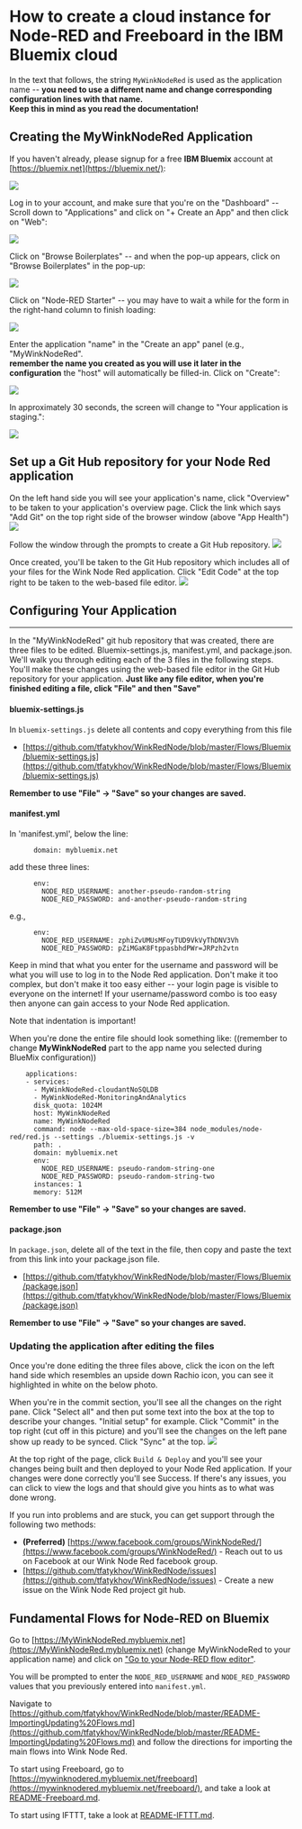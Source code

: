 # How to create a cloud instance for Node-RED and Freeboard in the IBM Bluemix cloud

In the text that follows,
the string `MyWinkNodeRed` is used as the application name -- 
<b>you need to use a different name and change corresponding configuration lines with that name.</b><br>
<b>Keep this in mind as you read the documentation!</b>



## Creating the MyWinkNodeRed Application

If you haven't already, please signup for a free **IBM Bluemix** account at [https://bluemix.net](https://bluemix.net/):

<img src='images/01.png'/>


Log in to your account, and make sure that you're on the "Dashboard" --
Scroll down to "Applications" and click on "+ Create an App" and then click on "Web":

<img src='images/02.png'/>

Click on "Browse Boilerplates" -- and when the pop-up appears, click on "Browse Boilerplates" in the pop-up:

<img src='images/03.png'/>

Click on "Node-RED Starter" -- you may have to wait a while for the form in the right-hand column to finish loading:

<img src='images/04.png'/>

Enter the application "name" in the "Create an app" panel (e.g., "MyWinkNodeRed". <br><b>remember the name you created as you will use it later in the configuration</b>
the "host" will automatically be filled-in. Click on "Create":

<img src='images/06.png'/>

In approximately 30 seconds, the screen will change to "Your application is staging.":

<img src='http://i64.tinypic.com/2aetrn.png'/>

## Set up a Git Hub repository for your Node Red application
On the left hand side you will see your application's name, click "Overview" to be taken to your application's overview page. Click the link which says "Add Git" on the top right side of the browser window (above "App Health")
<img src='http://i68.tinypic.com/ddp79h.png'/>

Follow the window through the prompts to create a Git Hub repository.
<img src='http://i63.tinypic.com/flvk95.png'/>

Once created, you'll be taken to the Git Hub repository which includes all of your files for the Wink Node Red application. Click "Edit Code" at the top right to be taken to the web-based file editor.
<img src='http://i64.tinypic.com/2nlhhqd.png'/>

## Configuring Your Application
-----------------
In the "MyWinkNodeRed" git hub repository that was created, there are three files to be edited. Bluemix-settings.js, manifest.yml, and package.json. We'll walk you through editing each of the 3 files in the following steps. You'll make these changes using the web-based file editor in the Git Hub repository for your application. **Just like any file editor, when you're finished editing a file, click "File" and then "Save"**

#### bluemix-settings.js
In `bluemix-settings.js` delete all contents and copy everything from this file
* [https://github.com/tfatykhov/WinkRedNode/blob/master/Flows/Bluemix/bluemix-settings.js](https://github.com/tfatykhov/WinkRedNode/blob/master/Flows/Bluemix/bluemix-settings.js)

**Remember to use "File" -> "Save" so your changes are saved.**

#### manifest.yml
In 'manifest.yml', below the line:

          domain: mybluemix.net

add these three lines:

          env:
            NODE_RED_USERNAME: another-pseudo-random-string 
            NODE_RED_PASSWORD: and-another-pseudo-random-string

e.g.,

          env:
            NODE_RED_USERNAME: zphiZvUMUsMFoyTUD9VkVyThDNV3Vh
            NODE_RED_PASSWORD: pZiMGaK8FtppasbhdPWr=JRPzh2vtn

Keep in mind that what you enter for the username and password will be what you will use to log in to the Node Red application. Don't make it too complex, but don't make it too easy either -- your login page is visible to everyone on the internet! If your username/password combo is too easy then anyone can gain access to your Node Red application. 

Note that indentation is important!

When you're done the entire file should look something like: ((remember to change <b>MyWinkNodeRed</b> part to the app name you selected during BlueMix configuration))

        applications:
        - services:
          - MyWinkNodeRed-cloudantNoSQLDB
          - MyWinkNodeRed-MonitoringAndAnalytics
          disk_quota: 1024M
          host: MyWinkNodeRed
          name: MyWinkNodeRed
          command: node --max-old-space-size=384 node_modules/node-red/red.js --settings ./bluemix-settings.js -v
          path: .
          domain: mybluemix.net
          env:
            NODE_RED_USERNAME: pseudo-random-string-one
            NODE_RED_PASSWORD: pseudo-random-string-two
          instances: 1
          memory: 512M

**Remember to use "File" -> "Save" so your changes are saved.**

#### package.json
 In `package.json`, delete all of the text in the file, then copy and paste the text from this link into your package.json file.
* [https://github.com/tfatykhov/WinkRedNode/blob/master/Flows/Bluemix/package.json](https://github.com/tfatykhov/WinkRedNode/blob/master/Flows/Bluemix/package.json)

**Remember to use "File" -> "Save" so your changes are saved.**

### Updating the application after editing the files
Once you're done editing the three files above, click the icon on the left hand side which resembles an upside down Rachio icon, you can see it highlighted in white on the below photo.

When you're in the commit section, you'll see all the changes on the right pane. Click "Select all" and then put some text into the box at the top to describe your changes. "Initial setup" for example. Click "Commit" in the top right (cut off in this picture) and you'll see the changes on the left pane show up ready to be synced. Click "Sync" at the top.
<img src='http://i64.tinypic.com/23wphdz.png'/>

At the top right of the page, click `Build & Deploy` and you'll see your changes being built and then deployed to your Node Red application. If your changes were done correctly you'll see Success. If there's any issues, you can click to view the logs and that should give you hints as to what was done wrong.

If you run into problems and are stuck, you can get support through the following two methods:
* **(Preferred)** [https://www.facebook.com/groups/WinkNodeRed/](https://www.facebook.com/groups/WinkNodeRed/) - Reach out to us on Facebook at our Wink Node Red facebook group.
* [https://github.com/tfatykhov/WinkRedNode/issues](https://github.com/tfatykhov/WinkRedNode/issues) - Create a new issue on the Wink Node Red project git hub.

## Fundamental Flows for Node-RED on Bluemix
Go to [https://MyWinkNodeRed.mybluemix.net](https://MyWinkNodeRed.mybluemix.net) (change MyWinkNodeRed to your application name) and click on ["Go to your Node-RED flow editor"](https://mywinknodered.mybluemix.net/red).

You will be prompted to enter the `NODE_RED_USERNAME` and `NODE_RED_PASSWORD` values that you previously entered into `manifest.yml`.

Navigate to [https://github.com/tfatykhov/WinkRedNode/blob/master/README-ImportingUpdating%20Flows.md](https://github.com/tfatykhov/WinkRedNode/blob/master/README-ImportingUpdating%20Flows.md) and follow the directions for importing the main flows into Wink Node Red.

To start using Freeboard,
go to [https://mywinknodered.mybluemix.net/freeboard](https://mywinknodered.mybluemix.net/freeboard/),
and take a look at [README-Freeboard.md](README-Freeboard.md).

To start using IFTTT,
take a look at [README-IFTTT.md](README-IFTTT.md).

